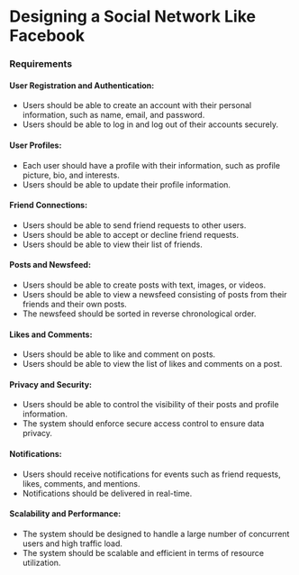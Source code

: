 # Designing a Social Network Like Facebook

### Requirements

#### User Registration and Authentication:
- Users should be able to create an account with their personal information, such as name, email, and password.
- Users should be able to log in and log out of their accounts securely.

#### User Profiles:
- Each user should have a profile with their information, such as profile picture, bio, and interests.
- Users should be able to update their profile information.

#### Friend Connections:
- Users should be able to send friend requests to other users.
- Users should be able to accept or decline friend requests.
- Users should be able to view their list of friends.

#### Posts and Newsfeed:
- Users should be able to create posts with text, images, or videos.
- Users should be able to view a newsfeed consisting of posts from their friends and their own posts.
- The newsfeed should be sorted in reverse chronological order.

#### Likes and Comments:
- Users should be able to like and comment on posts.
- Users should be able to view the list of likes and comments on a post.

#### Privacy and Security:
- Users should be able to control the visibility of their posts and profile information.
- The system should enforce secure access control to ensure data privacy.

#### Notifications:
- Users should receive notifications for events such as friend requests, likes, comments, and mentions.
- Notifications should be delivered in real-time.

#### Scalability and Performance:
- The system should be designed to handle a large number of concurrent users and high traffic load.
- The system should be scalable and efficient in terms of resource utilization.